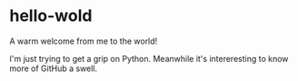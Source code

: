 # hello-wold
A warm welcome from me to the world!

I'm just trying to get a grip on Python. Meanwhile it's intereresting to know more of GitHub a swell.
